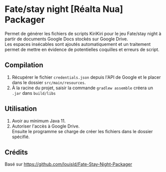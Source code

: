 # Fate/stay night [Réalta Nua] Packager

Permet de générer les fichiers de scripts KiriKiri pour le jeu Fate/stay night à partir de documents Google Docs stockés sur Google Drive.  
Les espaces insécables sont ajoutés automatiquement et un traitement permet de mettre en évidence de potentielles coquilles et erreurs de script.

## Compilation

1) Récupérer le fichier `credentials.json` depuis l'API de Google et le placer dans le dossier `src/main/resources`.
2) À la racine du projet, saisir la commande `gradlew assemble` créera un `.jar` dans `build/libs`

## Utilisation

1) Avoir au minimum Java 11.
2) Autoriser l'accès à Google Drive.  
Ensuite le programme se charge de créer les fichiers dans le dossier spécifié.


## Crédits
Basé sur https://github.com/louisld/Fate-Stay-Night-Packager  
